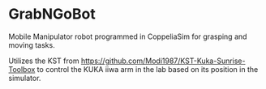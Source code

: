 # GrabNGoBot
Mobile Manipulator robot programmed in CoppeliaSim for grasping and moving tasks.

Utilizes the KST from https://github.com/Modi1987/KST-Kuka-Sunrise-Toolbox to control the KUKA iiwa arm in the lab based on its position in the simulator.
